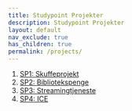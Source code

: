 ```yaml
---
title: Studypoint Projekter
description: Studypoint Projekter
layout: default
nav_exclude: true
has_children: true
permalink: /projects/
---
```

1. [SP1: Skuffeprojekt](./SP1)
2. [SP2: Bibliotekspenge](./SP2)
3. [SP3: Streamingtjeneste](./SP3)
4. [SP4: ICE](./SP4)